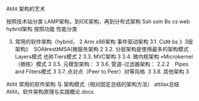 Atitit 架构的艺术


按照技术站分类
LAMP架构，到IOE架构，再到分布式架构
Ssh ssm
Bs cs web hybrid架构
按照功能 性能分类


3. 常用的软件架构（hybrid，	2
Arm x86架构
事件驱动架构
3.1. Cs》》 bs 》3层架构》  SOA》rest》MSA(微服务架构	2
3.2. 分层架构是使用最多的架构模式 Layers模式 也称Tiers模式	2
3.3. MVC架构	3
3.4. 微内核架构 •Microkernel（微核）模式	3
3.5. 元模型架构：	3
3.6. 管道-过滤器架构： 2.2.2　Pipes and Filters模式	3
3.7. 点对点（Peer to Peer）对等风格 	3
3.8. 其他架构	3


Atitit 常用的软件架构 与 架构模式（相对固定总结的架构方法）  attilax总结
Atitit。软件架构原理与实践概论.docx
